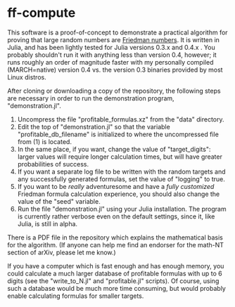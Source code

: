 # ff-compute

This software is a proof-of-concept to demonstrate a practical algorithm for proving that large random numbers are [Friedman numbers](https://en.wikipedia.org/wiki/Friedman_number). It is written in Julia, and has been lightly tested for Julia versions 0.3.x and 0.4.x . You probably shouldn't run it with anything less than version 0.4, however; it runs roughly an order of magnitude faster with my personally compiled (MARCH=native) version 0.4 vs. the version 0.3 binaries provided by most Linux distros.

After cloning or downloading a copy of the repository, the following steps are necessary in order to run the demonstration program, "demonstration.jl".

1. Uncompress the file "profitable_formulas.xz" from the "data" directory.
2. Edit the top of "demonstration.jl" so that the variable "profitable_db_filename" is initialized to where the uncompressed file from (1) is located.
3. In the same place, if you want, change the value of "target_digits": larger values will require longer calculation times, but will have greater probabilities of success.
4. If you want a separate log file to be written with the random targets and any successfully generated formulas, set the value of "logging" to true.
5. If you want to be _really_ adventuresome and have a _fully customized_ Friedman formula calculation experience, you should also change the value of the "seed" variable.
6. Run the file "demonstration.jl" using your Julia installation. The program is currently rather verbose even on the default settings, since it, like Julia, is still in alpha.

There is a PDF file in the repository which explains the mathematical basis for the algorithm. (If anyone can help me find an endorser for the math-NT section of arXiv, please let me know.)

If you have a computer which is fast enough and has enough memory, you could calculate a much larger database of profitable formulas with up to 6 digits (see the "write_to_N.jl" and "profitable.jl" scripts). Of course, using such a database would be much more time consuming, but would probably enable calculating formulas for smaller targets.
